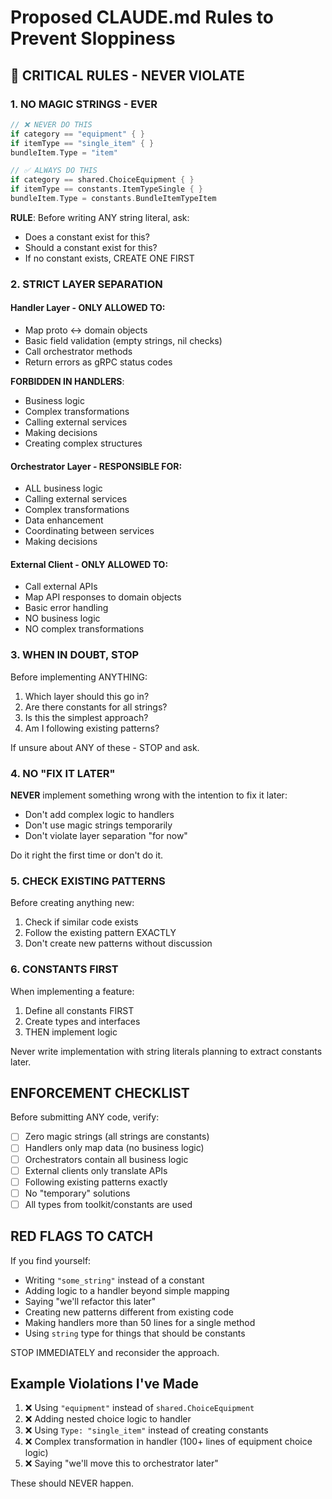 # Proposed CLAUDE.md Rules to Prevent Sloppiness

## 🚨 CRITICAL RULES - NEVER VIOLATE

### 1. NO MAGIC STRINGS - EVER
```go
// ❌ NEVER DO THIS
if category == "equipment" { }
if itemType == "single_item" { }
bundleItem.Type = "item"

// ✅ ALWAYS DO THIS
if category == shared.ChoiceEquipment { }
if itemType == constants.ItemTypeSingle { }
bundleItem.Type = constants.BundleItemTypeItem
```

**RULE**: Before writing ANY string literal, ask:
- Does a constant exist for this?
- Should a constant exist for this?
- If no constant exists, CREATE ONE FIRST

### 2. STRICT LAYER SEPARATION

#### Handler Layer - ONLY ALLOWED TO:
- Map proto ↔ domain objects
- Basic field validation (empty strings, nil checks)
- Call orchestrator methods
- Return errors as gRPC status codes

**FORBIDDEN IN HANDLERS**:
- Business logic
- Complex transformations
- Calling external services
- Making decisions
- Creating complex structures

#### Orchestrator Layer - RESPONSIBLE FOR:
- ALL business logic
- Calling external services
- Complex transformations
- Data enhancement
- Coordinating between services
- Making decisions

#### External Client - ONLY ALLOWED TO:
- Call external APIs
- Map API responses to domain objects
- Basic error handling
- NO business logic
- NO complex transformations

### 3. WHEN IN DOUBT, STOP

Before implementing ANYTHING:
1. Which layer should this go in?
2. Are there constants for all strings?
3. Is this the simplest approach?
4. Am I following existing patterns?

If unsure about ANY of these - STOP and ask.

### 4. NO "FIX IT LATER"

**NEVER** implement something wrong with the intention to fix it later:
- Don't add complex logic to handlers
- Don't use magic strings temporarily
- Don't violate layer separation "for now"

Do it right the first time or don't do it.

### 5. CHECK EXISTING PATTERNS

Before creating anything new:
1. Check if similar code exists
2. Follow the existing pattern EXACTLY
3. Don't create new patterns without discussion

### 6. CONSTANTS FIRST

When implementing a feature:
1. Define all constants FIRST
2. Create types and interfaces
3. THEN implement logic

Never write implementation with string literals planning to extract constants later.

## ENFORCEMENT CHECKLIST

Before submitting ANY code, verify:

- [ ] Zero magic strings (all strings are constants)
- [ ] Handlers only map data (no business logic)
- [ ] Orchestrators contain all business logic
- [ ] External clients only translate APIs
- [ ] Following existing patterns exactly
- [ ] No "temporary" solutions
- [ ] All types from toolkit/constants are used

## RED FLAGS TO CATCH

If you find yourself:
- Writing `"some_string"` instead of a constant
- Adding logic to a handler beyond simple mapping
- Saying "we'll refactor this later"
- Creating new patterns different from existing code
- Making handlers more than 50 lines for a single method
- Using `string` type for things that should be constants

STOP IMMEDIATELY and reconsider the approach.

## Example Violations I've Made

1. ❌ Using `"equipment"` instead of `shared.ChoiceEquipment`
2. ❌ Adding nested choice logic to handler
3. ❌ Using `Type: "single_item"` instead of creating constants
4. ❌ Complex transformation in handler (100+ lines of equipment choice logic)
5. ❌ Saying "we'll move this to orchestrator later"

These should NEVER happen.